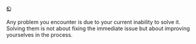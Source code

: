 ### ඞ

Any problem you encounter is due to your current inability to solve it. Solving them is not about fixing the immediate issue but about improving yourselves in the process.
